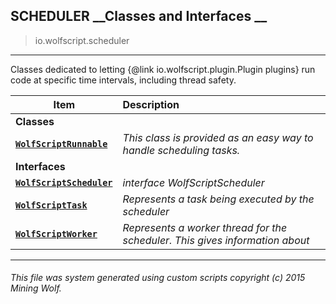 ## SCHEDULER __Classes and Interfaces __

>io.wolfscript.scheduler

---

Classes dedicated to letting {@link io.wolfscript.plugin.Plugin plugins} run code at specific time intervals, including thread safety.

Item | Description   
--- | :--- 
__Classes__|
__[`WolfScriptRunnable`](WolfScriptRunnable.md)__ | _This class is provided as an easy way to handle scheduling tasks._ 
__Interfaces__|
__[`WolfScriptScheduler`](WolfScriptScheduler.md)__ | _interface WolfScriptScheduler_ 
__[`WolfScriptTask`](WolfScriptTask.md)__ | _Represents a task being executed by the scheduler_ 
__[`WolfScriptWorker`](WolfScriptWorker.md)__ | _Represents a worker thread for the scheduler. This gives information about_ 



---



###### This file was system generated using custom scripts copyright (c) 2015 Mining Wolf.
	

